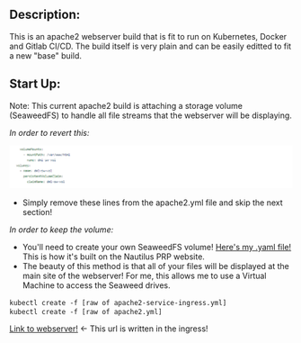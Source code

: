 ## Description:

This is an apache2 webserver build that is fit to run on Kubernetes, Docker and Gitlab CI/CD. The build itself is very plain and can be easily editted to fit a new "base" build. 

## Start Up:

Note: This current apache2 build is attaching a storage volume (SeaweedFS) to handle all file streams that the webserver will be displaying. 

*In order to revert this:*

![SeaweedFS](/images/82df11f7ff3a48c79e3c573c49f333c7.png)
  
 - Simply remove these lines from the apache2.yml file and skip the next section!
 
 *In order to keep the volume:*
 
 - You'll need to create your own SeaweedFS volume! [Here's my .yaml file!](https://gitlab.nrp-nautilus.io/nhieubrian/novnc-digital-media-lab/-/blob/master/dml-seaweed.yaml) This is how it's built on the Nautilus PRP website.
 - The beauty of this method is that all of your files will be displayed at the main site of the webserver! For me, this allows me to use a Virtual Machine to access the Seaweed drives.
 
 ```
 kubectl create -f [raw of apache2-service-ingress.yml]
 kubectl create -f [raw of apache2.yml]
 ```
 
 [Link to webserver!](https://apache.nrp-nautilus.io/) <- This url is written in the ingress!
 
 
